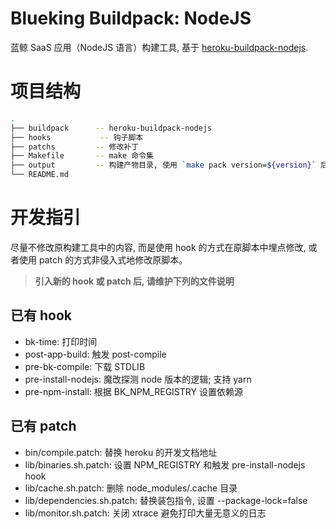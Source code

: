 # Blueking Buildpack: NodeJS

蓝鲸 SaaS 应用（NodeJS 语言）构建工具, 基于 [heroku-buildpack-nodejs](https://elements.heroku.com/buildpacks/heroku/heroku-buildpack-nodejs).

# 项目结构
```bash
.
├── buildpack      -- heroku-buildpack-nodejs
├── hooks           -- 钩子脚本
├── patchs         -- 修改补丁
├── Makefile       -- make 命令集
├── output         -- 构建产物目录, 使用 `make pack version=${version}` 后自动生成
└── README.md
```

# 开发指引
尽量不修改原构建工具中的内容, 而是使用 hook 的方式在原脚本中埋点修改, 或者使用 patch 的方式非侵入式地修改原脚本。
> **引入新的 hook 或 patch 后, 请维护下列的文件说明**

## 已有 hook
- bk-time: 打印时间
- post-app-build: 触发 post-compile
- pre-bk-compile: 下载 STDLIB
- pre-install-nodejs: 魔改探测 node 版本的逻辑; 支持 yarn
- pre-npm-install: 根据 BK_NPM_REGISTRY 设置依赖源

## 已有 patch
- bin/compile.patch: 替换 heroku 的开发文档地址
- lib/binaries.sh.patch: 设置 NPM_REGISTRY 和触发 pre-install-nodejs hook
- lib/cache.sh.patch: 删除 node_modules/.cache 目录
- lib/dependencies.sh.patch: 替换装包指令, 设置 --package-lock=false
- lib/monitor.sh.patch: 关闭 xtrace 避免打印大量无意义的日志

